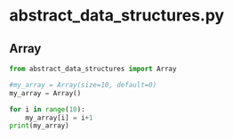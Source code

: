 # abstract_data_structures.py

## Array
```python
from abstract_data_structures import Array

#my_array = Array(size=10, default=0)
my_array = Array()

for i in range(10):
	my_array[i] = i+1
print(my_array)
```
